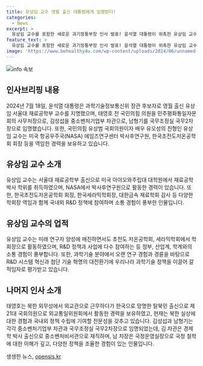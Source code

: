 ```yaml
---
title: 유상임 교수 영월 출신 대통령에게 임명받다!
categories:
  - News
excerpt: >
  유상임 교수를 포함한 새로운 과기정통부장 인사 발표! 윤석열 대통령이 위촉한 유상임 교수는 서울대 재료공학부 출신으로 미국 NASA 연구원 출신이며, 태영호 사무처장과 국무2차장 등 새 인사들에 대한 소개도 이뤄졌다. 또한, 태영호 사무처장은 북한 외무성 출신으로 제21대 국회의원으로 외교통일위원회에서 활동한 경력을 갖추고 있다. 현 정부 출범부터 중소벤처비서관인 김 차관과 국정운영실장인 남 차장도 소개됐다.
feature_text: >
  유상임 교수를 포함한 새로운 과기정통부장 인사 발표! 윤석열 대통령이 위촉한 유상임 교수는 서울대 재료공학부 출신으로 미국 NASA 연구원 출신이며, 태영호 사무처장과 국무2차장 등 새 인사들에 대한 소개도 이뤄졌다. 또한, 태영호 사무처장은 북한 외무성 출신으로 제21대 국회의원으로 외교통일위원회에서 활동한 경력을 갖추고 있다. 현 정부 출범부터 중소벤처비서관인 김 차관과 국정운영실장인 남 차장도 소개됐다.
image: 'https://www.behealthy4u.com/wp-content/uploads/2024/06/unnamed-file.png'
---
```


<p><img src="https://www.behealthy4u.com/wp-content/uploads/2024/06/unnamed-file.png" alt="info 속보" /></p>

<h2 data-ke-size="size26">인사브리핑 내용</h2>

<p data-ke-size="size16">2024년 7월 18일, 윤석열 대통령은 과학기술정보통신위 장관 후보자로 영월 출신 유상임 서울대 재료공학부 교수를 지명했으며, 태영호 전 국민의힘 의원을 민주평화통일자문회의 사무처장으로, 김성섭을 중소벤처기업부 차관으로, 남형기를 국무조정실 국무2차장으로 임명했습니다. 또한, 국민의힘 유상범 국회의원이자 배우 유오성의 친형인 유상임 교수는 미국 항공우주국(NASA) 에임즈연구센터 박사후연구원, 한국초전도저온공학회 회장 등을 역임한 경력을 보유하고 있습니다.</p>

<h2 data-ke-size="size26">유상임 교수 소개</h2>

<p data-ke-size="size16">유상임 교수는 서울대 재료공학부 출신으로 미국 아이오와주립대 대학원에서 재료공학 박사 학위를 취득하였으며, NASA에서 박사후연구원으로 활동한 경력이 있습니다. 또한, 한국초전도저온공학회 회장, 한국세라믹학회장, 대한금속 재료학회 감사 등 다양한 학회장 역임과 함께 국내외 R&D 정책에 참여하며 소통 경험이 풍부한 인물입니다.</p>

<h2 data-ke-size="size26">유상임 교수의 업적</h2>

<p data-ke-size="size16">유상임 교수는 미래 연구자 양성에 매진하면서도 초전도 저온공학회, 세라믹학회에서 학회장으로 활동하였으며, R&D 정책과 사업에 다수 참여하는 등 정부, 산업계, 학계와의 소통 경험이 풍부합니다. 또한, 과학기술 분야에서 오랜 연구 경험과 경륜을 바탕으로 R&D 시스템 혁신과 첨단 기술 혁명의 대전환기에 우리나라 과학기술 정책을 이끌어 갈 적임자로 평가받고 있습니다.</p>

<h2 data-ke-size="size26">나머지 인사 소개</h2>

<p data-ke-size="size16">태영호는 북한 외무성에서 외교관으로 근무하다가 한국으로 망명한 탈북민 출신으로 제21대 국회의원으로 외교통일위원회에서 활동한 경력을 보유하였고, 현재는 북한 실상에 대한 경험과 국내외 정책 수립에 기여할 전문성을 갖추고 있습니다. 김성섭과 남형기는 각각 중소벤처기업부 차관과 국무조정실 국무2차장으로 임명되었는데, 김 차관은 경제학 박사 출신으로 중소벤처비서관으로 재직하며, 남 차장은 국정운영실장으로 국정 철학에 대한 이해가 깊고, 다양한 정책을 조율한 경험이 있는 인물입니다.</p>
생생한 뉴스, <a href="https://opensis.kr" rel="dofollow">opensis.kr</a>


